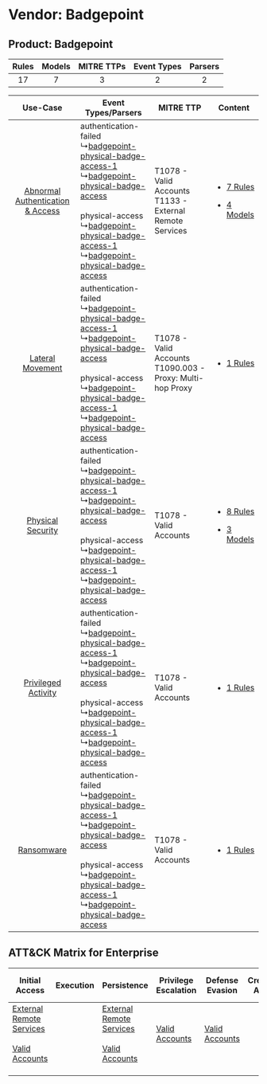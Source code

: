 Vendor: Badgepoint
==================
Product: Badgepoint
-------------------
| Rules | Models | MITRE TTPs | Event Types | Parsers |
|:-----:|:------:|:----------:|:-----------:|:-------:|
|  17   |   7    |     3      |      2      |    2    |

|    Use-Case    | Event Types/Parsers    | MITRE TTP    | Content    |
|:----:| ---- | ---- | ---- |
| [Abnormal Authentication & Access](../../../UseCases/uc_abnormal_authentication_&_access.md) |  authentication-failed<br> ↳[badgepoint-physical-badge-access-1](Ps/pC_badgepointphysicalbadgeaccess1.md)<br> ↳[badgepoint-physical-badge-access](Ps/pC_badgepointphysicalbadgeaccess.md)<br><br> physical-access<br> ↳[badgepoint-physical-badge-access-1](Ps/pC_badgepointphysicalbadgeaccess1.md)<br> ↳[badgepoint-physical-badge-access](Ps/pC_badgepointphysicalbadgeaccess.md)<br> | T1078 - Valid Accounts<br>T1133 - External Remote Services<br>   | [<ul><li>7 Rules</li></ul><ul><li>4 Models</li></ul>](RM/r_m_badgepoint_badgepoint_Abnormal_Authentication_&_Access.md) |
|    [Lateral Movement](../../../UseCases/uc_lateral_movement.md)    |  authentication-failed<br> ↳[badgepoint-physical-badge-access-1](Ps/pC_badgepointphysicalbadgeaccess1.md)<br> ↳[badgepoint-physical-badge-access](Ps/pC_badgepointphysicalbadgeaccess.md)<br><br> physical-access<br> ↳[badgepoint-physical-badge-access-1](Ps/pC_badgepointphysicalbadgeaccess1.md)<br> ↳[badgepoint-physical-badge-access](Ps/pC_badgepointphysicalbadgeaccess.md)<br> | T1078 - Valid Accounts<br>T1090.003 - Proxy: Multi-hop Proxy<br> | [<ul><li>1 Rules</li></ul>](RM/r_m_badgepoint_badgepoint_Lateral_Movement.md)    |
|    [Physical Security](../../../UseCases/uc_physical_security.md)    |  authentication-failed<br> ↳[badgepoint-physical-badge-access-1](Ps/pC_badgepointphysicalbadgeaccess1.md)<br> ↳[badgepoint-physical-badge-access](Ps/pC_badgepointphysicalbadgeaccess.md)<br><br> physical-access<br> ↳[badgepoint-physical-badge-access-1](Ps/pC_badgepointphysicalbadgeaccess1.md)<br> ↳[badgepoint-physical-badge-access](Ps/pC_badgepointphysicalbadgeaccess.md)<br> | T1078 - Valid Accounts<br>    | [<ul><li>8 Rules</li></ul><ul><li>3 Models</li></ul>](RM/r_m_badgepoint_badgepoint_Physical_Security.md)    |
|    [Privileged Activity](../../../UseCases/uc_privileged_activity.md)    |  authentication-failed<br> ↳[badgepoint-physical-badge-access-1](Ps/pC_badgepointphysicalbadgeaccess1.md)<br> ↳[badgepoint-physical-badge-access](Ps/pC_badgepointphysicalbadgeaccess.md)<br><br> physical-access<br> ↳[badgepoint-physical-badge-access-1](Ps/pC_badgepointphysicalbadgeaccess1.md)<br> ↳[badgepoint-physical-badge-access](Ps/pC_badgepointphysicalbadgeaccess.md)<br> | T1078 - Valid Accounts<br>    | [<ul><li>1 Rules</li></ul>](RM/r_m_badgepoint_badgepoint_Privileged_Activity.md)    |
|    [Ransomware](../../../UseCases/uc_ransomware.md)    |  authentication-failed<br> ↳[badgepoint-physical-badge-access-1](Ps/pC_badgepointphysicalbadgeaccess1.md)<br> ↳[badgepoint-physical-badge-access](Ps/pC_badgepointphysicalbadgeaccess.md)<br><br> physical-access<br> ↳[badgepoint-physical-badge-access-1](Ps/pC_badgepointphysicalbadgeaccess1.md)<br> ↳[badgepoint-physical-badge-access](Ps/pC_badgepointphysicalbadgeaccess.md)<br> | T1078 - Valid Accounts<br>    | [<ul><li>1 Rules</li></ul>](RM/r_m_badgepoint_badgepoint_Ransomware.md)    |

ATT&CK Matrix for Enterprise
----------------------------
| Initial Access                                                                                                                                   | Execution | Persistence                                                                                                                                      | Privilege Escalation                                                | Defense Evasion                                                     | Credential Access | Discovery | Lateral Movement | Collection | Command and Control                                                                                                                       | Exfiltration | Impact |
| ------------------------------------------------------------------------------------------------------------------------------------------------ | --------- | ------------------------------------------------------------------------------------------------------------------------------------------------ | ------------------------------------------------------------------- | ------------------------------------------------------------------- | ----------------- | --------- | ---------------- | ---------- | ----------------------------------------------------------------------------------------------------------------------------------------- | ------------ | ------ |
| [External Remote Services](https://attack.mitre.org/techniques/T1133)<br><br>[Valid Accounts](https://attack.mitre.org/techniques/T1078)<br><br> |           | [External Remote Services](https://attack.mitre.org/techniques/T1133)<br><br>[Valid Accounts](https://attack.mitre.org/techniques/T1078)<br><br> | [Valid Accounts](https://attack.mitre.org/techniques/T1078)<br><br> | [Valid Accounts](https://attack.mitre.org/techniques/T1078)<br><br> |                   |           |                  |            | [Proxy: Multi-hop Proxy](https://attack.mitre.org/techniques/T1090/003)<br><br>[Proxy](https://attack.mitre.org/techniques/T1090)<br><br> |              |        |